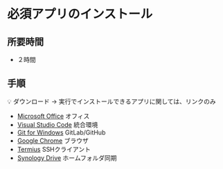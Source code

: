 # 必須アプリのインストール

## 所要時間

- ２時間

## 手順

:bulb: ダウンロード → 実行でインストールできるアプリに関しては、リンクのみ

- [Microsoft Office](pc-office.md) オフィス
- [Visual Studio Code](pc-vscode.md) 統合環境
- [Git for Windows](pc-git.md) GitLab/GitHub
- [Google Chrome](https://www.google.com/chrome/) ブラウザ
- [Termius](pc-termius.md) SSHクライアント
- [Synology Drive](pc-synologydrive.md) ホームフォルダ同期
